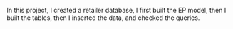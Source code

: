 In this project, I created a retailer database, I first built the EP model, then I built the tables, then I inserted the data, and checked the queries.
